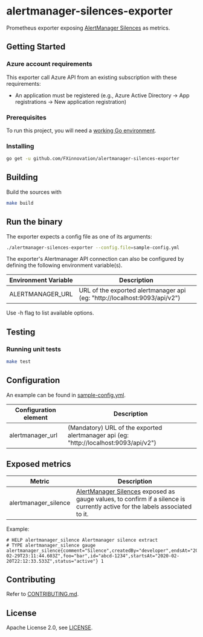 # alertmanager-silences-exporter
Prometheus exporter exposing [AlertManager Silences](https://prometheus.io/docs/alerting/alertmanager/#silences) as metrics.

## Getting Started

### Azure account requirements

This exporter call Azure API from an existing subscription with these requirements:

* An application must be registered (e.g., Azure Active Directory -> App registrations -> New application registration)

### Prerequisites

To run this project, you will need a [working Go environment](https://golang.org/doc/install).

### Installing

```bash
go get -u github.com/FXinnovation/alertmanager-silences-exporter
```

## Building

Build the sources with

```bash
make build
```

## Run the binary

The exporter expects a config file as one of its arguments:

```bash
./alertmanager-silences-exporter --config.file=sample-config.yml
```

The exporter's Alertmanager API connection can also be configured by defining the following environment variable(s).

Environment Variable | Description
---------------------| -----------
ALERTMANAGER_URL | URL of the exported alertmanager api (eg: "http://localhost:9093/api/v2")


Use -h flag to list available options.

## Testing

### Running unit tests

```bash
make test
```

## Configuration

An example can be found in
[sample-config.yml](https://github.com/FXinnovation/alertmanager-silences-exporter/blob/master/sample-config.yml).

Configuration element | Description
--------------------- | -----------
alertmanager_url | (Mandatory) URL of the exported alertmanager api (eg: "http://localhost:9093/api/v2")

## Exposed metrics

Metric | Description
------ | -----------
alertmanager_silence | [AlertManager Silences](https://prometheus.io/docs/alerting/alertmanager/#silences) exposed as gauge values, to confirm if a silence is currently active for the labels associated to it.

Example:

```
# HELP alertmanager_silence Alertmanager silence extract
# TYPE alertmanager_silence gauge
alertmanager_silence{comment="Silence",createdBy="developer",endsAt="2020-02-29T23:11:44.603Z",foo="bar",id="abcd-1234",startsAt="2020-02-20T22:12:33.533Z",status="active"} 1
```

## Contributing

Refer to [CONTRIBUTING.md](https://github.com/FXinnovation/alertmanager-silences-exporter/blob/master/CONTRIBUTING.md).

## License

Apache License 2.0, see [LICENSE](https://github.com/FXinnovation/alertmanager-silences-exporter/blob/master/LICENSE).

